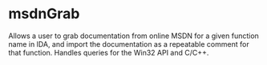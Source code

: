 msdnGrab
========

Allows a user to grab documentation from online MSDN for a given function name in IDA, and import the documentation as a repeatable comment for that function. Handles queries for the Win32 API and C/C++.
